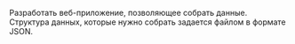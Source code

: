 Разработать веб-приложение, позволяющее собрать данные. Структура данных, которые нужно собрать задается файлом в формате JSON.
